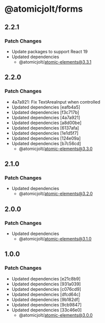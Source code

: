 # @atomicjolt/forms

## 2.2.1

### Patch Changes

- Update packages to support React 19
- Updated dependencies
  - @atomicjolt/atomic-elements@3.3.1

## 2.2.0

### Patch Changes

- 4a7a921: Fix TextAreaInput when controlled
- Updated dependencies [eafb4a5]
- Updated dependencies [f3c717b]
- Updated dependencies [4a7a921]
- Updated dependencies [a8d00be]
- Updated dependencies [6137afa]
- Updated dependencies [1e1d5f7]
- Updated dependencies [124e09a]
- Updated dependencies [b7c56cd]
  - @atomicjolt/atomic-elements@3.3.0

## 2.1.0

### Patch Changes

- Updated dependencies
  - @atomicjolt/atomic-elements@3.2.0

## 2.0.0

### Patch Changes

- Updated dependencies
  - @atomicjolt/atomic-elements@3.1.0

## 1.0.0

### Patch Changes

- Updated dependencies [e21c8b9]
- Updated dependencies [931a039]
- Updated dependencies [c076cd9]
- Updated dependencies [dfcd64c]
- Updated dependencies [9b182df]
- Updated dependencies [9cb9847]
- Updated dependencies [33c46e0]
  - @atomicjolt/atomic-elements@3.0.0
